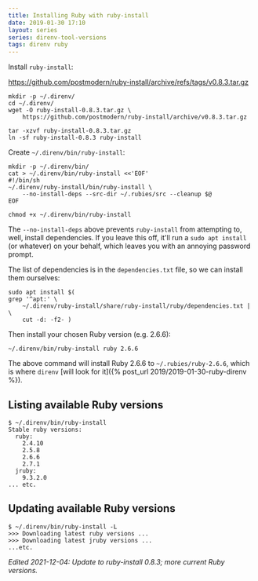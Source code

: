 ```yaml
---
title: Installing Ruby with ruby-install
date: 2019-01-30 17:10
layout: series
series: direnv-tool-versions
tags: direnv ruby
---
```


Install `ruby-install`:

https://github.com/postmodern/ruby-install/archive/refs/tags/v0.8.3.tar.gz

    mkdir -p ~/.direnv/
    cd ~/.direnv/
    wget -O ruby-install-0.8.3.tar.gz \
        https://github.com/postmodern/ruby-install/archive/v0.8.3.tar.gz

    tar -xzvf ruby-install-0.8.3.tar.gz
    ln -sf ruby-install-0.8.3 ruby-install

Create `~/.direnv/bin/ruby-install`:

```
mkdir -p ~/.direnv/bin/
cat > ~/.direnv/bin/ruby-install <<'EOF'
#!/bin/sh
~/.direnv/ruby-install/bin/ruby-install \
    --no-install-deps --src-dir ~/.rubies/src --cleanup $@
EOF

chmod +x ~/.direnv/bin/ruby-install
```

The `--no-install-deps` above prevents `ruby-install` from attempting to, well, install dependencies. If you leave this off, it'll run a `sudo apt install` (or whatever) on your behalf, which leaves you with an annoying password prompt.

The list of dependencies is in the `dependencies.txt` file, so we can install them ourselves:

    sudo apt install $(
    grep '^apt:' \
        ~/.direnv/ruby-install/share/ruby-install/ruby/dependencies.txt | \
        cut -d: -f2- )

Then install your chosen Ruby version (e.g. 2.6.6):

    ~/.direnv/bin/ruby-install ruby 2.6.6

The above command will install Ruby 2.6.6 to `~/.rubies/ruby-2.6.6`, which is where `direnv` [will look for it]({% post_url 2019/2019-01-30-ruby-direnv %}).

## Listing available Ruby versions

```
$ ~/.direnv/bin/ruby-install
Stable ruby versions:
  ruby:
    2.4.10
    2.5.8
    2.6.6
    2.7.1
  jruby:
    9.3.2.0
... etc.
```

## Updating available Ruby versions

```
$ ~/.direnv/bin/ruby-install -L
>>> Downloading latest ruby versions ...
>>> Downloading latest jruby versions ...
...etc.
```

_Edited 2021-12-04: Update to ruby-install 0.8.3; more current Ruby versions._
